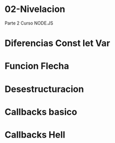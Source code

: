 # 02-Nivelacion
Parte 2 Curso NODE.JS
# Diferencias Const let Var
# Funcion Flecha
# Desestructuracion
# Callbacks basico
# Callbacks Hell
